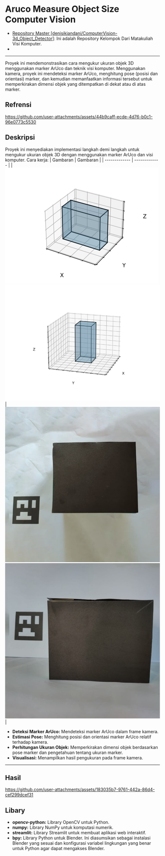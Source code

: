 # Aruco Measure Object Size Computer Vision
*   [Repository Master [denisikiandani/ComputerVision-3d_Object_Detector]](https://github.com/denisikiandani/ComputerVision-3d_Object_Detector.git): Ini adalah Repository Kelompok Dari Matakuliah Visi Komputer.
*   
---
 
Proyek ini mendemonstrasikan cara mengukur ukuran objek 3D menggunakan marker ArUco dan teknik visi komputer.  Menggunakan kamera, proyek ini mendeteksi marker ArUco, menghitung pose (posisi dan orientasi) marker, dan kemudian memanfaatkan informasi tersebut untuk memperkirakan dimensi objek yang ditempatkan di dekat atau di atas marker.

## Refrensi


https://github.com/user-attachments/assets/44b9caff-ecde-4d76-b0c1-96e0773c5530


## Deskripsi
Proyek ini menyediakan implementasi langkah demi langkah untuk mengukur ukuran objek 3D dengan menggunakan marker ArUco dan visi komputer. Cara kerja:
| Gambaran        | Gambaran        |
| ------------- | ------------- |
| ![Gambar 1](image/Figure%206.png) ![Gambar 2](image/Figure%2010.png) | ![Gambar 3](image/Picture1.png) ![Gambar 3](image/Picture2.jpg)  |
*   **Deteksi Marker ArUco:** Mendeteksi marker ArUco dalam frame kamera.
*   **Estimasi Pose:** Menghitung posisi dan orientasi marker ArUco relatif terhadap kamera.
*   **Perhitungan Ukuran Objek:** Memperkirakan dimensi objek berdasarkan pose marker dan pengetahuan tentang ukuran marker.
*   **Visualisasi:** Menampilkan hasil pengukuran pada frame kamera.

---
## Hasil


https://github.com/user-attachments/assets/183035b7-9761-442a-86d4-cef299dcef31



## Libary 
*   **opencv-python:** Library OpenCV untuk Python.
*   **numpy:** Library NumPy untuk komputasi numerik.
*   **streamlit:** Library Streamlit untuk membuat aplikasi web interaktif.
*   **bpy:** Library Python untuk Blender. Ini diasumsikan sebagai instalasi Blender yang sesuai dan konfigurasi variabel lingkungan yang benar untuk Python agar dapat mengakses Blender.
